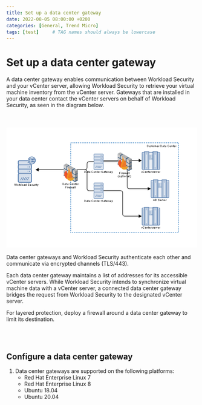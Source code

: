 ```yaml
---
title: Set up a data center gateway
date: 2022-08-05 08:00:00 +0200
categories: [General, Trend Micro]
tags: [test]     # TAG names should always be lowercase
---
```


# Set up a data center gateway

A data center gateway enables communication between Workload Security and your vCenter server, allowing Workload Security to retrieve your virtual machine inventory from the vCenter server. Gateways that are installed in your data center contact the vCenter servers on behalf of Workload Security, as seen in the diagram below.
<br/><br/>
<br/><br/>
![My image Name](/assets/gateway.png)

Data center gateways and Workload Security authenticate each other and communicate via encrypted channels (TLS/443).

Each data center gateway maintains a list of addresses for its accessible vCenter servers. While Workload Security intends to synchronize virtual machine data with a vCenter server, a connected data center gateway bridges the request from Workload Security to the designated vCenter server.

For layered protection, deploy a firewall around a data center gateway to limit its destination.

<br/><br/>
## Configure a data center gateway

1. Data center gateways are supported on the following platforms:
     * Red Hat Enterprise Linux 7
     * Red Hat Enterprise Linux 8
     * Ubuntu 18.04
     * Ubuntu 20.04



